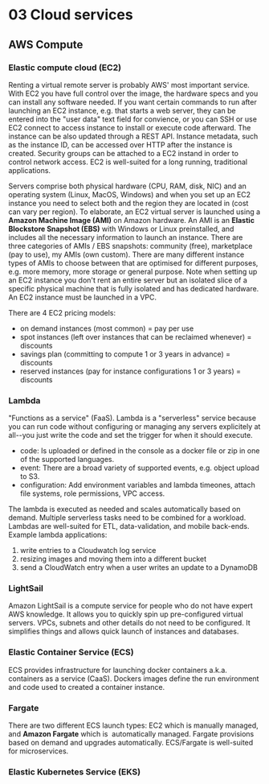 # 03 Cloud services

## AWS Compute

### Elastic compute cloud (EC2)

Renting a virtual remote server is probably AWS' most important service. With EC2 you have full control over the image, the hardware specs and you can install any software needed. If you want certain commands to run after launching an EC2 instance, e.g. that starts a web server, they can be entered into the "user data" text field for convience, or you can SSH or use EC2 connect to access instance to install or execute code afterward. The instance can be also updated through a REST API. Instance metadata, such as the instance ID, can be accessed over HTTP after the instance is created. Security groups can be attached to a EC2 instand in order to control network access. EC2 is well-suited for a long running, traditional applications.

Servers comprise both physical hardware (CPU, RAM, disk, NIC) and an operating system (Linux, MacOS, Windows) and when you set up an EC2 instance you need to select both and the region they are located in (cost can vary per region). To elaborate, an EC2 virtual server is launched using a **Amazon Machine Image (AMI)** on Amazon hardware. An AMI is an **Elastic Blockstore Snapshot (EBS)** with Windows or Linux preinstalled, and includes all the necessary information to launch an instance. There are three categories of AMIs / EBS snapshots: community (free), marketplace (pay to use), my AMIs (own custom). There are many different instance types of AMIs to choose between that are optimised for different purposes, e.g. more memory, more storage or general purpose. Note when setting up an EC2 instance you don't rent an entire server but an isolated slice of a specific physical machine that is fully isolated and has dedicated hardware. An EC2 instance must be launched in a VPC.

There are 4 EC2 pricing models:

- on demand instances (most common) =  pay per use
- spot instances (left over instances that can be reclaimed whenever) = discounts
- savings plan (committing to compute 1 or 3 years in advance) = discounts
- reserved instances (pay for instance configurations 1 or 3 years) = discounts

### Lambda

"Functions as a service" (FaaS). Lambda is a "serverless" service because you can run code without configuring or managing any servers explicitely at all--you just write the code and set the trigger for when it should execute.

- code: Is uploaded or defined in the console as a docker file or zip in one of the supported languages.
- event: There are a broad variety of supported events, e.g. object upload to S3.
- configuration: Add environment variables and lambda timeones, attach file systems, role permissions, VPC access.

The lambda is executed as needed and scales automatically based on demand. Multiple serverless tasks need to be combined for a workload. Lambdas are well-suited for ETL, data-validation, and mobile back-ends. Example lambda applications:

1. write entries to a Cloudwatch log service
2. resizing images and moving them into a different bucket
3. send a CloudWatch entry when a user writes an update to a DynamoDB

### LightSail

Amazon LightSail is a compute service for people who do not have expert AWS knowledge. It allows you to quickly spin up pre-configured virtual servers. VPCs, subnets and other details do not need to be configured. It simplifies things and allows quick launch of instances and databases.

### Elastic Container Service (ECS)

ECS provides infrastructure for launching docker containers a.k.a. containers as a service (CaaS). Dockers images define the run environment and code used to created a container instance.

### Fargate

There are two different ECS launch types: EC2 which is manually managed, and **Amazon Fargate** which is  automatically managed. Fargate provisions based on demand and upgrades automatically. ECS/Fargate is well-suited for microservices.

### Elastic Kubernetes Service (EKS)
